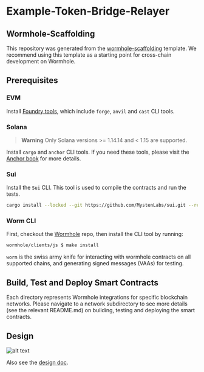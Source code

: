 # Example-Token-Bridge-Relayer

## Wormhole-Scaffolding

This repository was generated from the [wormhole-scaffolding](https://github.com/wormhole-foundation/wormhole-scaffolding) template. We recommend using this template as a starting point for cross-chain development on Wormhole.

## Prerequisites

### EVM

Install [Foundry tools](https://book.getfoundry.sh/getting-started/installation), which include `forge`, `anvil` and `cast` CLI tools.

### Solana

> **Warning**
> Only Solana versions >= 1.14.14 and < 1.15 are supported.

Install `cargo` and `anchor` CLI tools. If you need these tools,
please visit the [Anchor book] for more details.

### Sui

Install the `Sui` CLI. This tool is used to compile the contracts and run the tests.

```sh
cargo install --locked --git https://github.com/MystenLabs/sui.git --rev 09b2081498366df936abae26eea4b2d5cafb2788 sui sui-faucet
```

### Worm CLI

First, checkout the [Wormhole](https://github.com/wormhole-foundation/wormhole) repo, then install the CLI tool by running:

```sh
wormhole/clients/js $ make install
```

`worm` is the swiss army knife for interacting with wormhole contracts on all
supported chains, and generating signed messages (VAAs) for testing.

## Build, Test and Deploy Smart Contracts

Each directory represents Wormhole integrations for specific blockchain networks. Please navigate to a network subdirectory to see more details (see the relevant README.md) on building, testing and deploying the smart contracts.

## Design

![alt text](./docs/design.png)

Also see the [design doc].

[anchor book]: https://book.anchor-lang.com/getting_started/installation.html
[wormhole repo]: https://github.com/wormhole-foundation/wormhole/tree/dev.v2/solana
[design doc]: https://github.com/wormhole-foundation/example-token-bridge-relayer/blob/cleanup/DESIGN.md
